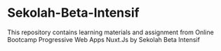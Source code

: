 # Sekolah-Beta-Intensif
This repository contains learning materials and assignment from Online Bootcamp Progressive Web Apps Nuxt.Js by Sekolah Beta Intensif
